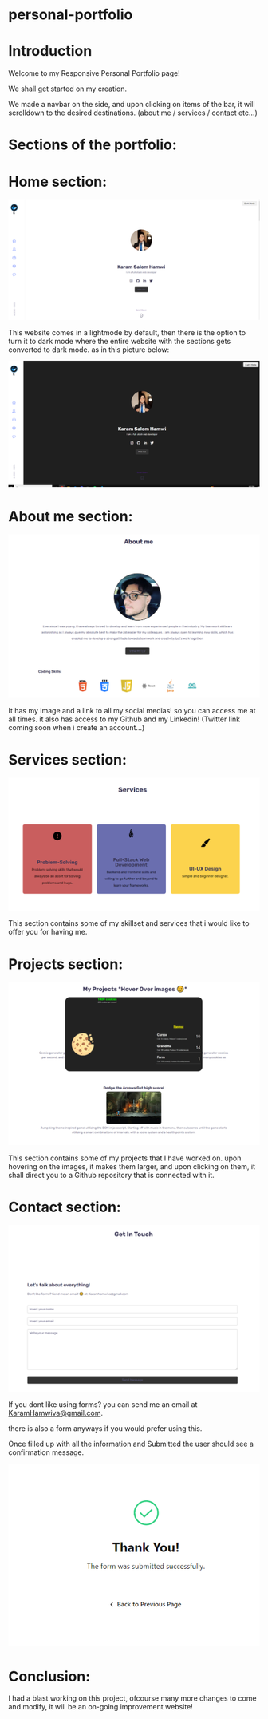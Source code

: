 # personal-portfolio

# Introduction
Welcome to my Responsive Personal Portfolio page! 

We shall get started on my creation. 

We made a navbar on the side, and upon clicking on items of the bar, it will scrolldown to the desired destinations. (about me / services / contact etc...)

# Sections of the portfolio: 

# Home section: 

<p align="center"><img src="./Readme-screenshots/lightmode-img.png"></p>

This website comes in a lightmode by default, then there is the option to turn it to dark mode where the entire website with the sections gets converted to dark mode. as in this picture below:

<p align="center"><img src="./Readme-screenshots/darkmode-img.png"></p>

# About me section: 

<p align="center"><img src="./Readme-screenshots/aboutme-img.png"></p>

It has my image and a link to all my social medias! so you can access me at all times. it also has access to my Github and my Linkedin! (Twitter link coming soon when i create an account...)

# Services section: 

<p align="center"><img src="./Readme-screenshots/services-img.png"></p>

This section contains some of my skillset and services that i would like to offer you for having me.

# Projects section:

<p align="center"><img src="./Readme-screenshots/projects-img.png"></p>

This section contains some of my projects that I have worked on. upon hovering on the images, it makes them larger, and upon clicking on them, it shall direct you to a Github repository that is connected with it.



# Contact section:

<p align="center"><img src="./Readme-screenshots/form-img.png"></p>

If you dont like using forms? you can send me an email at KaramHamwiva@gmail.com. 

there is also a form anyways if you would prefer using this. 

Once filled up with all the information and Submitted the user should see a confirmation message.

<p align="center"><img src="./Readme-screenshots/formconfirmation-img.png"></p>


# Conclusion:

I had a blast working on this project, ofcourse many more changes to come and modify, it will be an on-going improvement website!







